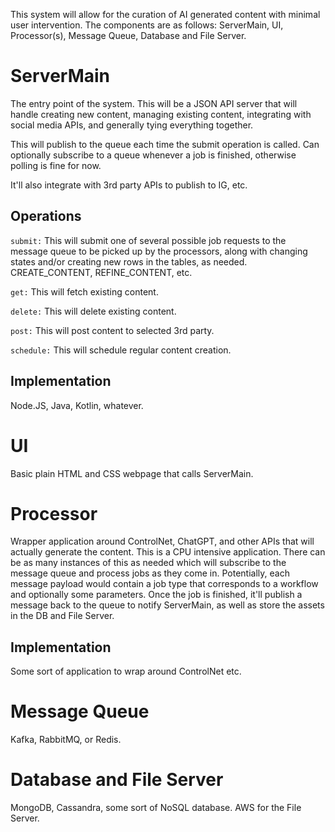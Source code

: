 This system will allow for the curation of AI generated content with minimal user intervention. The components are as follows: ServerMain, UI, Processor(s), Message Queue, Database and File Server.



# ServerMain
The entry point of the system. This will be a JSON API server that will handle creating new content, managing existing content, integrating with social media APIs, and generally tying everything together.

This will publish to the queue each time the submit operation is called. Can optionally subscribe to a queue whenever a job is finished, otherwise polling is fine for now.

It'll also integrate with 3rd party APIs to publish to IG, etc.

## Operations
`submit:`
This will submit one of several possible job requests to the message queue to be picked up by the processors, along with changing states and/or creating new rows in the tables, as needed. CREATE_CONTENT, REFINE_CONTENT, etc.

`get:`
This will fetch existing content.

`delete:`
This will delete existing content.

`post:`
This will post content to selected 3rd party.

`schedule:`
This will schedule regular content creation.

## Implementation
Node.JS, Java, Kotlin, whatever.



# UI
Basic plain HTML and CSS webpage that calls ServerMain.



# Processor
Wrapper application around ControlNet, ChatGPT, and other APIs that will actually generate the content. This is a CPU intensive application. There can be as many instances of this as needed which will subscribe to the message queue and process jobs as they come in.
Potentially, each message payload would contain a job type that corresponds to a workflow and optionally some parameters. Once the job is finished, it'll publish a message back to the queue to notify ServerMain, as well as store the assets in the DB and File Server.

## Implementation
Some sort of application to wrap around ControlNet etc.



# Message Queue
Kafka, RabbitMQ, or Redis.



# Database and File Server
MongoDB, Cassandra, some sort of NoSQL database. AWS for the File Server.


